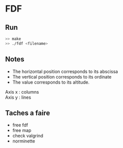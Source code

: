 # FDF


## Run
```sh
>> make
>> ./fdf <filename>
```

## Notes

- The horizontal position corresponds to its abscissa
- The vertical position corresponds to its ordinate
- The value corresponds to its altitude.

Axis x : columns  
Axis y : lines

## Taches a faire
- free fdf
- free map
- check valgrind
- norminette